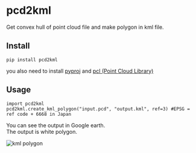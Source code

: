 # pcd2kml  

Get convex hull of point cloud file and make polygon in kml file.


## Install  

`pip install pcd2kml`

you also need to install [pyproj](https://github.com/jswhit/pyproj) and [pcl (Point Cloud Library)](http://www.pointclouds.org/downloads/)

## Usage  


```
import pcd2kml
pcd2kml.create_kml_polygon("input.pcd", "output.kml", ref=3) #EPSG = ref code + 6668 in Japan
```

You can see the output in Google earth.  
The output is white polygon.

![kml polygon](https://user-images.githubusercontent.com/23014935/51017159-5bce7900-15b6-11e9-93c9-60b7dd2f3dbe.png)